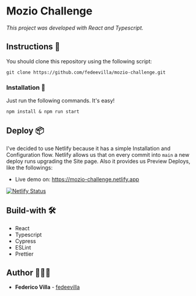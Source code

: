 # Mozio Challenge

_This project was developed with React and Typescript._

## Instructions 🚀

You should clone this repository using the following script:

```
git clone https://github.com/fedeevilla/mozio-challenge.git
```

### Installation 🔧

Just run the following commands. It's easy!

```
npm install & npm run start
```

## Deploy 📦

I've decided to use Netlify because it has a simple Installation and Configuration flow. Netlify allows us that on every commit into `main` a new deploy runs upgrading the Site page. Also it provides us Preview Deploys, like the followings:

- Live demo on: https://mozio-challenge.netlify.app

[![Netlify Status](https://api.netlify.com/api/v1/badges/9b3fc7f9-5dc5-474b-9d76-fd9bbcfac191/deploy-status)](https://app.netlify.com/sites/mozio-challenge/deploys)

## Build-with 🛠️

- React
- Typescript
- Cypress
- ESLint
- Prettier

## Author 👨🏻‍💻

- **Federico Villa** - [fedeevilla](https://github.com/fedeevilla)
